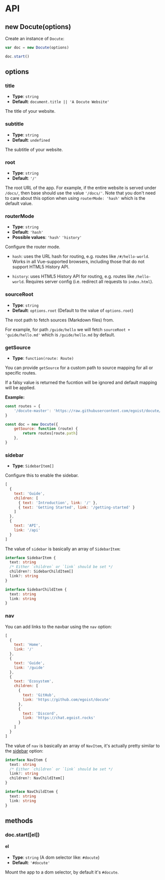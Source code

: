 # API

## new Docute(options)

Create an instance of `Docute`:

```js
var doc = new Docute(options)

doc.start()
```

## options

### title

- __Type__: `string`
- __Default__: `document.title || 'A Docute Website'`

The title of your website.

### subtitle

- __Type__: `string`
- __Default__: `undefined`

The subtitle of your website.

### root

- __Type__: `string`
- __Default__: `'/'`

The root URL of the app. For example, if the entire website is served under `/docs/`, then base should use the value `'/docs/'`. Note that you don't need to care about this option when using `routerMode: 'hash'` which is the default value.

### routerMode

- __Type__: `string`
- __Default__: `'hash'`
- __Possible values__: `'hash'` `'history'`

Configure the router mode.

- `hash`: uses the URL hash for routing, e.g. routes like `/#/hello-world`. Works in all Vue-supported browsers, including those that do not support HTML5 History API.

- `history`: uses HTML5 History API for routing, e.g. routes like `/hello-world`. Requires server config (i.e. redirect all requests to `index.html`).

### sourceRoot

- __Type__: `string`
- __Default__: `options.root` (Default to the value of `options.root`)

The root path to fetch sources (Markdown files) from.

For example, for path `/guide/hello` we will fetch `sourceRoot + 'guide/hello.md'` which is `/guide/hello.md` by default.

### getSource

- __Type__: `function(route: Route)`

You can provide `getSource` for a custom path to source mapping for all or specific routes.

If a falsy value is returned the fucntion will be ignored and default mapping will be applied.

**Example:**

```js
const routes = {
    '/docute-master': 'https://raw.githubusercontent.com/egoist/docute/master/README.md',
}

const doc = new Docute({
    getSource: function (route) {
        return routes[route.path]
    },
}
```


### sidebar

- __Type__: `SidebarItem[]`

Configure this to enable the sidebar.

```js
[
  {
    text: 'Guide',
    children: [
      { text: 'Introduction', link: '/' },
      { text: 'Getting Started', link: '/getting-started' }
    ]
  },
  {
    text: 'API',
    link: '/api'
  }
]
```

The value of `sidebar` is basically an array of `SidebarItem`:

```ts
interface SidebarItem {
  text: string
  /* Either `children` or `link` should be set */
  children?: SidebarChildItem[]
  link?: string
}

interface SidebarChildItem {
  text: string
  link: string
}
```

### nav

You can add links to the navbar using the `nav` option:

```js
[
  {
    text: 'Home',
    link: '/'
  },
  {
    text: 'Guide',
    link: '/guide'
  },
  {
    text: 'Ecosystem',
    children: [
      {
        text: 'GitHub',
        link: 'https://github.com/egoist/docute'
      },
      {
        text: 'Discord',
        link: 'https://chat.egoist.rocks'
      }
    ]
  }
]
```

The value of `nav` is basically an array of `NavItem`, it's actually pretty similar to the [sidebar](#sidebar) option:

```ts
interface NavItem {
  text: string
  /* Either `children` or `link` should be set */
  link?: string
  children?: NavChildItem[]
}

interface NavChildItem {
  text: string
  link: string
}
```

## methods

### doc.start([el])

#### el

- __Type__: `string` (A dom selector like: `#docute`)
- __Default__: `'#docute'`

Mount the app to a dom selector, by default it's `#docute`.
